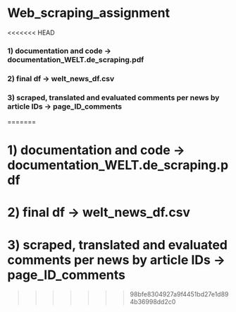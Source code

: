 # Web_scraping_assignment

<<<<<<< HEAD
### 1) documentation and code -> documentation_WELT.de_scraping.pdf
### 2) final df -> welt_news_df.csv
### 3) scraped, translated and evaluated comments per news by article IDs -> page_ID_comments
=======
# 1) documentation and code -> documentation_WELT.de_scraping.pdf
# 2) final df -> welt_news_df.csv
# 3) scraped, translated and evaluated comments per news by article IDs -> page_ID_comments
>>>>>>> 98bfe8304927a9f4451bd27e1d894b36998dd2c0
